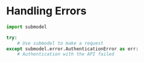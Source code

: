 # Handling Errors

```Python
import submodel

try:
    # Use submodel to make a request
except submodel.error.AuthenticationError as err:
    # Authentication with the API failed
```
